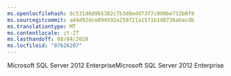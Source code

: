 ```yaml
---
ms.openlocfilehash: 8c531d8d965382c7b3d8edd73f7c098be732b0f9
ms.sourcegitcommit: ad4d92dce894592a259721a1571b1d8736abacdb
ms.translationtype: MT
ms.contentlocale: it-IT
ms.lasthandoff: 08/04/2020
ms.locfileid: "87626207"
---
```

<span data-ttu-id="e7da3-101">Microsoft SQL Server 2012 Enterprise</span><span class="sxs-lookup"><span data-stu-id="e7da3-101">Microsoft SQL Server 2012 Enterprise</span></span>
